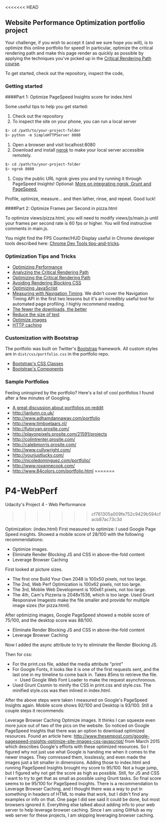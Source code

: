 <<<<<<< HEAD
## Website Performance Optimization portfolio project

Your challenge, if you wish to accept it (and we sure hope you will), is to optimize this online portfolio for speed! In particular, optimize the critical rendering path and make this page render as quickly as possible by applying the techniques you've picked up in the [Critical Rendering Path course](https://www.udacity.com/course/ud884).

To get started, check out the repository, inspect the code,

### Getting started

####Part 1: Optimize PageSpeed Insights score for index.html

Some useful tips to help you get started:

1. Check out the repository
1. To inspect the site on your phone, you can run a local server

  ```bash
  $> cd /path/to/your-project-folder
  $> python -m SimpleHTTPServer 8080
  ```

1. Open a browser and visit localhost:8080
1. Download and install [ngrok](https://ngrok.com/) to make your local server accessible remotely.

  ``` bash
  $> cd /path/to/your-project-folder
  $> ngrok 8080
  ```

1. Copy the public URL ngrok gives you and try running it through PageSpeed Insights! Optional: [More on integrating ngrok, Grunt and PageSpeed.](http://www.jamescryer.com/2014/06/12/grunt-pagespeed-and-ngrok-locally-testing/)

Profile, optimize, measure... and then lather, rinse, and repeat. Good luck!

####Part 2: Optimize Frames per Second in pizza.html

To optimize views/pizza.html, you will need to modify views/js/main.js until your frames per second rate is 60 fps or higher. You will find instructive comments in main.js. 

You might find the FPS Counter/HUD Display useful in Chrome developer tools described here: [Chrome Dev Tools tips-and-tricks](https://developer.chrome.com/devtools/docs/tips-and-tricks).

### Optimization Tips and Tricks
* [Optimizing Performance](https://developers.google.com/web/fundamentals/performance/ "web performance")
* [Analyzing the Critical Rendering Path](https://developers.google.com/web/fundamentals/performance/critical-rendering-path/analyzing-crp.html "analyzing crp")
* [Optimizing the Critical Rendering Path](https://developers.google.com/web/fundamentals/performance/critical-rendering-path/optimizing-critical-rendering-path.html "optimize the crp!")
* [Avoiding Rendering Blocking CSS](https://developers.google.com/web/fundamentals/performance/critical-rendering-path/render-blocking-css.html "render blocking css")
* [Optimizing JavaScript](https://developers.google.com/web/fundamentals/performance/critical-rendering-path/adding-interactivity-with-javascript.html "javascript")
* [Measuring with Navigation Timing](https://developers.google.com/web/fundamentals/performance/critical-rendering-path/measure-crp.html "nav timing api"). We didn't cover the Navigation Timing API in the first two lessons but it's an incredibly useful tool for automated page profiling. I highly recommend reading.
* <a href="https://developers.google.com/web/fundamentals/performance/optimizing-content-efficiency/eliminate-downloads.html">The fewer the downloads, the better</a>
* <a href="https://developers.google.com/web/fundamentals/performance/optimizing-content-efficiency/optimize-encoding-and-transfer.html">Reduce the size of text</a>
* <a href="https://developers.google.com/web/fundamentals/performance/optimizing-content-efficiency/image-optimization.html">Optimize images</a>
* <a href="https://developers.google.com/web/fundamentals/performance/optimizing-content-efficiency/http-caching.html">HTTP caching</a>

### Customization with Bootstrap
The portfolio was built on Twitter's <a href="http://getbootstrap.com/">Bootstrap</a> framework. All custom styles are in `dist/css/portfolio.css` in the portfolio repo.

* <a href="http://getbootstrap.com/css/">Bootstrap's CSS Classes</a>
* <a href="http://getbootstrap.com/components/">Bootstrap's Components</a>

### Sample Portfolios

Feeling uninspired by the portfolio? Here's a list of cool portfolios I found after a few minutes of Googling.

* <a href="http://www.reddit.com/r/webdev/comments/280qkr/would_anybody_like_to_post_their_portfolio_site/">A great discussion about portfolios on reddit</a>
* <a href="http://ianlunn.co.uk/">http://ianlunn.co.uk/</a>
* <a href="http://www.adhamdannaway.com/portfolio">http://www.adhamdannaway.com/portfolio</a>
* <a href="http://www.timboelaars.nl/">http://www.timboelaars.nl/</a>
* <a href="http://futoryan.prosite.com/">http://futoryan.prosite.com/</a>
* <a href="http://playonpixels.prosite.com/21591/projects">http://playonpixels.prosite.com/21591/projects</a>
* <a href="http://colintrenter.prosite.com/">http://colintrenter.prosite.com/</a>
* <a href="http://calebmorris.prosite.com/">http://calebmorris.prosite.com/</a>
* <a href="http://www.cullywright.com/">http://www.cullywright.com/</a>
* <a href="http://yourjustlucky.com/">http://yourjustlucky.com/</a>
* <a href="http://nicoledominguez.com/portfolio/">http://nicoledominguez.com/portfolio/</a>
* <a href="http://www.roxannecook.com/">http://www.roxannecook.com/</a>
* <a href="http://www.84colors.com/portfolio.html">http://www.84colors.com/portfolio.html</a>
=======
# P4-WebPerf
Udacity's Project 4 - Web Performance
>>>>>>> cf761305a009fe752c9429b594cfacb87ac73c3d


Optimization: (index.html)
First measured to optimize:  I used Google Page Speed insights.  Showed a mobile score of 28/100 with the following recommendations:
  - Optimize images.
  - Eliminate Render Blocking JS and CSS in above-the-fold content
  - Leverage Browser Caching

First looked at picture sizes.
  - The first one Build Your Own 2048 is 100x50 pixels, not too large.
  - The 2nd, Web Perf Optimization is 100x62 pixels, not too large.
  - The 3rd, Mobile Web Development is 100x61 pixels, not too large.
  - The 4th, Cam's Pizzeria is 2048x1536, which is too large.  Used Grunt Responsive Imagesto make the file smaller and provide for multiple image sizes (for
    pizza.html).

After optimizing images, Google PageSpeed showed a mobile score of 75/100, and the desktop score was 88/100.
  - Eliminate Render Blocking JS and CSS in above-the-fold content
  - Leverage Browser Caching

Now I added the async attribute to try to eliminate the Render Blocking JS.

Then for css:
  - For the print.css file, added the media attribute "print"
  - For Google Fonts, it looks like it is one of the first requests sent, and the last one in my timeline to come back in.  Takes 85ms to retrieve the file.
    - Used Google Web Font Loader to make the request asynchronous.
  - Used Grunt Cssmin to minify the CSS in print.css and style.css.  The minified style.css was then inlined in index.html.

After the above steps were taken I measured on Google's PageSpeed Insights again. Mobile score shows 92/100 and Desktop is 93/100. Still a couple steps it recommends:

Leverage Browser Caching
Optimize images. It thinks I can squeeze even more juice out of two of the pics on the website.
So noticed on Google PageSpeed Insights that there was an option to download optimized resources.
Found an article here: http://www.thesempost.com/google-pagespeed-insights-optimize-site-images-css-javascript/ from March 2015 which describes Google's efforts with these optimized resources.
So I figured why not just use what Google is handing me when it comes to the newer images. They comressed them, losslessly, and even made the images just a bit smaller in dimensions. Adding those to index.html and running PageSpeed Insights brought my score to 95/100. Not a huge jump, but I figured why not get the score as high as possible. Still, for JS and CSS I want to try to get that as small as possible using Grunt tasks.
So final score seems to be 95/100 for PageSpeed Insights. There is a recommendation to Leverage Browser Caching, and I thought there was a way to put in something in headers of HTML to make that work, but I didn't find any examples or info on that. One page I did see said it could be done, but most browsers ignored it. Everything else talked about adding info to your web server to help leverage browser caching. Since I am using GitHub as my web server for these projects, I am skipping leveraging browser caching.




